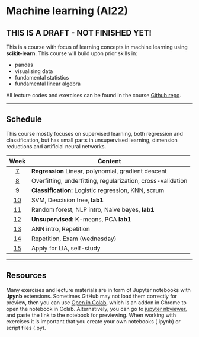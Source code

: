 # Machine learning (AI22)

## THIS IS A DRAFT - NOT FINISHED YET! 

This is a course with focus of learning concepts in machine learning using **scikit-learn**. This course will build upon prior skills in:

- pandas
- visualising data
- fundamental statistics
- fundamental linear algebra

All lecture codes and exercises can be found in the course [Github repo][ghr].

[ghr]: https://github.com/kokchun/Machine-learning-AI22

---
## Schedule

This course mostly focuses on supervised learning, both regression and classification, but has small parts in unsupervised learning, dimension reductions and artificial neural networks.

|   Week   | Content                                                     |
| :------: | ----------------------------------------------------------- |
| [7][w1]  | **Regression** Linear, polynomial, gradient descent         |
| [8][w2]  | Overfitting, underfitting, regularization, cross-validation |
| [9][w3]  | **Classification:** Logistic regression, KNN, scrum         |
| [10][w4] | SVM, Descision tree, **lab1**                               |
| [11][w5] | Random forest, NLP intro, Naive bayes, **lab1**             |
| [12][w6] | **Unsupervised:** K-means, PCA **lab1**                     |
| [13][w7] | ANN intro, Repetition                                       |
| [14][w8] | Repetition, Exam (wednesday)                                |
| [15][w9] | Apply for LIA, self-study                                   |

[w1]: https://github.com/kokchun/Machine-learning-AI22/blob/main/Resources/week1.md
[w2]: https://github.com/kokchun/Machine-learning-AI22/blob/main/Resources/week2.md
[w3]: https://github.com/kokchun/Machine-learning-AI22/blob/main/Resources/week3.md
[w4]: https://github.com/kokchun/Machine-learning-AI22/blob/main/Resources/week4.md
[w5]: https://github.com/kokchun/Machine-learning-AI22/blob/main/Resources/week5.md
[w6]: https://github.com/kokchun/Machine-learning-AI22/blob/main/Resources/week6.md
[w7]: https://github.com/kokchun/Machine-learning-AI22/blob/main/Resources/week7.md
[w8]: https://github.com/kokchun/Machine-learning-AI22/blob/main/Resources/week8.md
[w9]: https://github.com/kokchun/Machine-learning-AI22/blob/main/Resources/week9.md

---
## Resources

Many exercises and lecture materials are in form of Jupyter notebooks with **.ipynb** extensions. Sometimes GitHub may not load them correctly for preview, then you can use [Open in Colab][colab_addon], which is an addon in Chrome to open the notebook in Colab. Alternatively, you can go to [jupyter nbviewer][nbviewer], and paste the link to the notebook for previewing. When working with exercises it is important that you create your own notebooks (.ipynb) or script files (.py).

[nbviewer]: https://nbviewer.jupyter.org/
[colab_addon]: https://chrome.google.com/webstore/detail/open-in-colab/iogfkhleblhcpcekbiedikdehleodpjo?hl=sv
